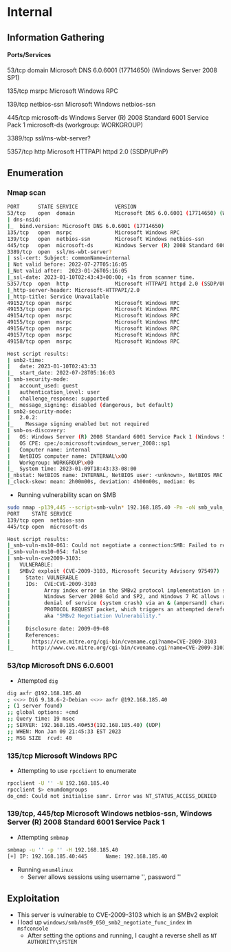 # Internal
## Information Gathering
#### Ports/Services
53/tcp      domain             Microsoft DNS 6.0.6001 (17714650) (Windows Server 2008 SP1)

135/tcp     msrpc              Microsoft Windows RPC

139/tcp     netbios-ssn        Microsoft Windows netbios-ssn

445/tcp     microsoft-ds       Windows Server (R) 2008 Standard 6001 Service Pack 1 microsoft-ds (workgroup: WORKGROUP)

3389/tcp    ssl/ms-wbt-server?

5357/tcp    http               Microsoft HTTPAPI httpd 2.0 (SSDP/UPnP)

## Enumeration
### Nmap scan
```bash
PORT      STATE SERVICE            VERSION
53/tcp    open  domain             Microsoft DNS 6.0.6001 (17714650) (Windows Server 2008 SP1)
| dns-nsid: 
|_  bind.version: Microsoft DNS 6.0.6001 (17714650)
135/tcp   open  msrpc              Microsoft Windows RPC
139/tcp   open  netbios-ssn        Microsoft Windows netbios-ssn
445/tcp   open  microsoft-ds       Windows Server (R) 2008 Standard 6001 Service Pack 1 microsoft-ds (workgroup: WORKGROUP)
3389/tcp  open  ssl/ms-wbt-server?
| ssl-cert: Subject: commonName=internal
| Not valid before: 2022-07-27T05:16:05
|_Not valid after:  2023-01-26T05:16:05
|_ssl-date: 2023-01-10T02:43:43+00:00; +1s from scanner time.
5357/tcp  open  http               Microsoft HTTPAPI httpd 2.0 (SSDP/UPnP)
|_http-server-header: Microsoft-HTTPAPI/2.0
|_http-title: Service Unavailable
49152/tcp open  msrpc              Microsoft Windows RPC
49153/tcp open  msrpc              Microsoft Windows RPC
49154/tcp open  msrpc              Microsoft Windows RPC
49155/tcp open  msrpc              Microsoft Windows RPC
49156/tcp open  msrpc              Microsoft Windows RPC
49157/tcp open  msrpc              Microsoft Windows RPC
49158/tcp open  msrpc              Microsoft Windows RPC

Host script results:
| smb2-time: 
|   date: 2023-01-10T02:43:33
|_  start_date: 2022-07-28T05:16:03
| smb-security-mode: 
|   account_used: guest
|   authentication_level: user
|   challenge_response: supported
|_  message_signing: disabled (dangerous, but default)
| smb2-security-mode: 
|   2.0.2: 
|_    Message signing enabled but not required
| smb-os-discovery: 
|   OS: Windows Server (R) 2008 Standard 6001 Service Pack 1 (Windows Server (R) 2008 Standard 6.0)
|   OS CPE: cpe:/o:microsoft:windows_server_2008::sp1
|   Computer name: internal
|   NetBIOS computer name: INTERNAL\x00
|   Workgroup: WORKGROUP\x00
|_  System time: 2023-01-09T18:43:33-08:00
|_nbstat: NetBIOS name: INTERNAL, NetBIOS user: <unknown>, NetBIOS MAC: 00:50:56:bf:ee:87 (VMware)
|_clock-skew: mean: 2h00m00s, deviation: 4h00m00s, median: 0s
```

- Running vulnerability scan on SMB
```bash
sudo nmap -p139,445 --script=smb-vuln* 192.168.185.40 -Pn -oN smb_vuln_scan.nmap
PORT    STATE SERVICE
139/tcp open  netbios-ssn
445/tcp open  microsoft-ds

Host script results:
|_smb-vuln-ms10-061: Could not negotiate a connection:SMB: Failed to receive bytes: TIMEOUT
|_smb-vuln-ms10-054: false
| smb-vuln-cve2009-3103: 
|   VULNERABLE:
|   SMBv2 exploit (CVE-2009-3103, Microsoft Security Advisory 975497)
|     State: VULNERABLE
|     IDs:  CVE:CVE-2009-3103
|           Array index error in the SMBv2 protocol implementation in srv2.sys in Microsoft Windows Vista Gold, SP1, and SP2,
|           Windows Server 2008 Gold and SP2, and Windows 7 RC allows remote attackers to execute arbitrary code or cause a
|           denial of service (system crash) via an & (ampersand) character in a Process ID High header field in a NEGOTIATE
|           PROTOCOL REQUEST packet, which triggers an attempted dereference of an out-of-bounds memory location,
|           aka "SMBv2 Negotiation Vulnerability."
|           
|     Disclosure date: 2009-09-08
|     References:
|       https://cve.mitre.org/cgi-bin/cvename.cgi?name=CVE-2009-3103
|_      http://www.cve.mitre.org/cgi-bin/cvename.cgi?name=CVE-2009-3103
```

### 53/tcp Microsoft DNS 6.0.6001
- Attempted `dig`
```bash
dig axfr @192.168.185.40
; <<>> DiG 9.18.6-2-Debian <<>> axfr @192.168.185.40
; (1 server found)
;; global options: +cmd
;; Query time: 19 msec
;; SERVER: 192.168.185.40#53(192.168.185.40) (UDP)
;; WHEN: Mon Jan 09 21:45:33 EST 2023
;; MSG SIZE  rcvd: 40
```

### 135/tcp Microsoft Windows RPC
- Attempting to use `rpcclient` to enumerate
```bash
rpcclient -U '' -N 192.168.185.40
rpcclient $> enumdomgroups
do_cmd: Could not initialise samr. Error was NT_STATUS_ACCESS_DENIED
```

### 139/tcp, 445/tcp Microsoft Windows netbios-ssn, Windows Server (R) 2008 Standard 6001 Service Pack 1
- Attempting `smbmap`
```bash
smbmap -u '' -p '' -H 192.168.185.40
[+] IP: 192.168.185.40:445      Name: 192.168.185.40 
```

- Running `enum4linux`
	- Server allows sessions using username '', password ''

## Exploitation
- This server is vulnerable to CVE-2009-3103 which is an SMBv2 exploit
- I load up `windows/smb/ms09_050_smb2_negotiate_func_index` in `msfconsole` 
	- After setting the options and running, I caught a reverse shell as `NT AUTHORITY\SYSTEM`
